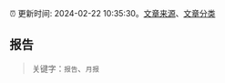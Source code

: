 :alarm_clock: 更新时间: 2024-02-22 10:35:30。[文章来源](/README.md)、[文章分类](/TAGS.md)

## 报告


> 关键字：`报告`、`月报`



